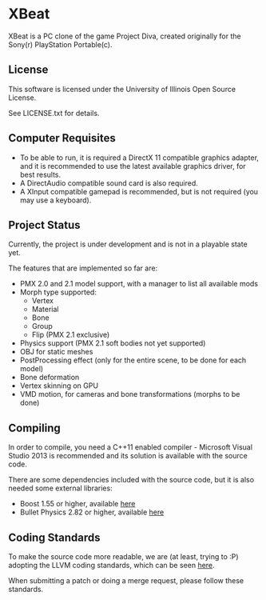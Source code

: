 XBeat
=====

XBeat is a PC clone of the game Project Diva, created originally for the Sony(r) PlayStation Portable(c).

License
-------
This software is licensed under the University of Illinois Open Source License.

See LICENSE.txt for details.

Computer Requisites
-------------------

  - To be able to run, it is required a DirectX 11 compatible graphics adapter, and it is recommended to use the latest available graphics driver, for best results.
  - A DirectAudio compatible sound card is also required.
  - A XInput compatible gamepad is recommended, but is not required (you may use a keyboard).

Project Status
--------------

Currently, the project is under development and is not in a playable state yet.

The features that are implemented so far are:

  - PMX 2.0 and 2.1 model support, with a manager to list all available mods
  - Morph type supported:
    - Vertex
    - Material
	- Bone
    - Group
	- Flip (PMX 2.1 exclusive)
  - Physics support (PMX 2.1 soft bodies not yet supported)
  - OBJ for static meshes
  - PostProcessing effect (only for the entire scene, to be done for each model)
  - Bone deformation
  - Vertex skinning on GPU
  - VMD motion, for cameras and bone transformations (morphs to be done)

Compiling
---------

In order to compile, you need a C++11 enabled compiler - Microsoft Visual Studio 2013 is recommended and its solution is available with the source code.

There are some dependencies included with the source code, but it is also needed some external libraries:

  - Boost 1.55 or higher, available [here][1]
  - Bullet Physics 2.82 or higher, available [here][2]
  
Coding Standards
----------------

To make the source code more readable, we are (at least, trying to :P) adopting the LLVM coding standards, which can be seen [here][3].

When submitting a patch or doing a merge request, please follow these standards.
  
[1]: http://www.boost.org/
[2]: http://bulletphysics.org/
[3]: http://llvm.org/docs/CodingStandards.html
